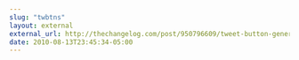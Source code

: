 ```yaml
---
slug: "twbtns"
layout: external
external_url: http://thechangelog.com/post/950796609/tweet-button-generate-tweet-buttons-http-twitter-com-twe
date: 2010-08-13T23:45:34-05:00
---
```


